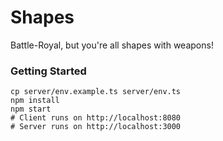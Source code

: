 # Shapes

Battle-Royal, but you're all shapes with weapons!

### Getting Started

```shell
cp server/env.example.ts server/env.ts
npm install
npm start
# Client runs on http://localhost:8080
# Server runs on http://localhost:3000
```
